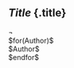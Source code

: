 ## $Title$ {.title}

<div class="separator">&#172;</div>
$for(Author)$
<div class="author">$Author$</div>
$endfor$

